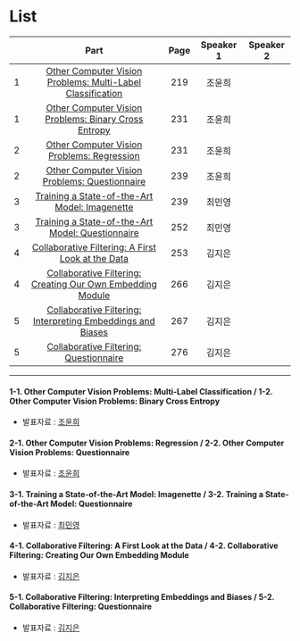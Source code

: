 # List
| | Part | Page | Speaker 1 | Speaker 2 |
|:-:|:-----:|:----:|:---------:|:---------:|
|1|[Other Computer Vision Problems: Multi-Label Classification](#1-1)|219|조윤희| |
|1|[Other Computer Vision Problems: Binary Cross Entropy](#1-2)|231|조윤희| |
|2|[Other Computer Vision Problems: Regression](#2-1)|231|조윤희| |
|2|[Other Computer Vision Problems: Questionnaire](#2-2)|239|조윤희| |
|3|[Training a State-of-the-Art Model: Imagenette](#3-1)|239|최민영| |
|3|[Training a State-of-the-Art Model: Questionnaire](#3-2)|252|최민영| |
|4|[Collaborative Filtering: A First Look at the Data](#4-1)|253|김지은| |
|4|[Collaborative Filtering: Creating Our Own Embedding Module](#4-2)|266|김지은| |
|5|[Collaborative Filtering: Interpreting Embeddings and Biases](#5-1)|267|김지은| |
|5|[Collaborative Filtering: Questionnaire](#5-2)|276|김지은| |



---

<div id="1-1"></div>
<div id="1-2"></div>

#### 1-1. Other Computer Vision Problems: Multi-Label Classification / 1-2. Other Computer Vision Problems: Binary Cross Entropy
* 발표자료 : [조윤희]()

    

<div id="2-1"></div>
<div id="2-2"></div>
    
#### 2-1. Other Computer Vision Problems: Regression / 2-2. Other Computer Vision Problems: Questionnaire
* 발표자료 : [조윤희]()
    


<div id="3-1"></div>
<div id="3-2"></div>

#### 3-1. Training a State-of-the-Art Model: Imagenette / 3-2. Training a State-of-the-Art Model: Questionnaire
* 발표자료 : [최민영]()
    




<div id="4-1"></div>
<div id="4-2"></div>

#### 4-1. Collaborative Filtering: A First Look at the Data / 4-2. Collaborative Filtering: Creating Our Own Embedding Module
* 발표자료 : [김지은]()





<div id="5-1"></div>
<div id="5-2"></div>

#### 5-1. Collaborative Filtering: Interpreting Embeddings and Biases / 5-2. Collaborative Filtering: Questionnaire
* 발표자료 : [김지은]()
    
